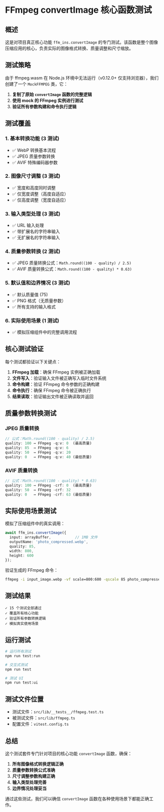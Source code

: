 # FFmpeg convertImage 核心函数测试

## 概述

这是对项目真正核心功能 `ffm_ins.convertImage` 的专门测试。该函数是整个图像压缩应用的核心，负责实际的图像格式转换、质量调整和尺寸缩放。

## 测试策略

由于 ffmpeg.wasm 在 Node.js 环境中无法运行（v0.12.0+ 仅支持浏览器），我们创建了一个 `MockFFMPEG` 类，它：

1. **复制了原始 `convertImage` 函数的完整逻辑**
2. **使用 mock 的 FFmpeg 实例进行测试**
3. **验证所有参数构建和命令执行逻辑**

## 测试覆盖

### 1. 基本转换功能 (3 测试)
- ✅ WebP 转换基本流程
- ✅ JPEG 质量参数转换
- ✅ AVIF 特殊编码器参数

### 2. 图像尺寸调整 (3 测试)
- ✅ 宽度和高度同时调整
- ✅ 仅宽度调整（高度自适应）
- ✅ 仅高度调整（宽度自适应）

### 3. 输入类型处理 (3 测试)
- ✅ URL 输入处理
- ✅ 带扩展名的字符串输入
- ✅ 无扩展名的字符串输入

### 4. 质量参数转换 (2 测试)
- ✅ JPEG 质量转换公式：`Math.round((100 - quality) / 2.5)`
- ✅ AVIF 质量转换公式：`Math.round((100 - quality) * 0.63)`

### 5. 默认值和边界情况 (3 测试)
- ✅ 默认质量值 (75)
- ✅ PNG 格式（无质量参数）
- ✅ 所有支持的输入格式

### 6. 实际使用场景 (1 测试)
- ✅ 模拟压缩组件中的完整调用流程

## 核心测试验证

每个测试都验证以下关键点：

1. **FFmpeg 加载**：确保 FFmpeg 实例被正确加载
2. **文件写入**：验证输入文件被正确写入临时文件系统
3. **命令构建**：验证 FFmpeg 命令参数的正确构建
4. **命令执行**：确保 FFmpeg 命令被正确执行
5. **结果读取**：验证输出文件被正确读取并返回

## 质量参数转换测试

### JPEG 质量转换
```typescript
// 公式：Math.round((100 - quality) / 2.5)
quality: 100 → FFmpeg -q:v: 0  (最高质量)
quality: 85  → FFmpeg -q:v: 6
quality: 50  → FFmpeg -q:v: 20
quality: 0   → FFmpeg -q:v: 40 (最低质量)
```

### AVIF 质量转换
```typescript
// 公式：Math.round((100 - quality) * 0.63)
quality: 100 → FFmpeg -crf: 0  (最高质量)
quality: 50  → FFmpeg -crf: 32
quality: 0   → FFmpeg -crf: 63 (最低质量)
```

## 实际使用场景测试

模拟了压缩组件中的真实调用：

```typescript
await ffm_ins.convertImage({
  input: arrayBuffer,           // 1MB 文件
  outputName: 'photo_compressed.webp',
  quality: 85,
  width: 800,
  height: 600
});
```

验证生成的 FFmpeg 命令：
```bash
ffmpeg -i input_image.webp -vf scale=800:600 -qscale 85 photo_compressed.webp
```

## 测试结果

```
✓ 15 个测试全部通过
✓ 覆盖所有核心功能
✓ 验证所有参数转换逻辑
✓ 模拟真实使用场景
```

## 运行测试

```bash
# 运行所有测试
npm run test:run

# 交互式测试
npm run test

# 测试 UI
npm run test:ui
```

## 测试文件位置

- 测试文件：`src/lib/__tests__/ffmpeg.test.ts`
- 被测试文件：`src/lib/ffmpeg.ts`
- 配置文件：`vitest.config.ts`

## 总结

这个测试套件专门针对项目的核心功能 `convertImage` 函数，确保：

1. **所有图像格式转换逻辑正确**
2. **质量参数转换公式准确**
3. **尺寸调整参数构建正确**
4. **输入类型处理完善**
5. **边界情况处理妥当**

通过这些测试，我们可以确信 `convertImage` 函数在各种使用场景下都能正确工作。 
